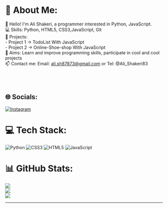# 💫 About Me:
👋 Hello! I'm Ali Shakeri, a programmer interested in Python, JavaScript.<br>💻 Skills: Python, HTML5, CSS3,JavaScript, Git<br>📂 Projects: <br>- Project 1 -> TodoList With JavaScript<br>- Project 2 -> Online-Shoe-shop With JavaScript<br>🎯 Aims: Learn and improve programming skills, participate in cool and cool projects<br>📫 Contact me:  Email: ali.sh87873@gmail.com  or  Tel: @Ali_Shakeri83<br><br><br><br>


## 🌐 Socials:
[![Instagram](https://img.shields.io/badge/Instagram-%23E4405F.svg?logo=Instagram&logoColor=white)](https://instagram.com/_alish83_) 

# 💻 Tech Stack:
![Python](https://img.shields.io/badge/python-3670A0?style=for-the-badge&logo=python&logoColor=ffdd54) ![CSS3](https://img.shields.io/badge/css3-%231572B6.svg?style=for-the-badge&logo=css3&logoColor=white) ![HTML5](https://img.shields.io/badge/html5-%23E34F26.svg?style=for-the-badge&logo=html5&logoColor=white) ![JavaScript](https://img.shields.io/badge/javascript-%23323330.svg?style=for-the-badge&logo=javascript&logoColor=%23F7DF1E)
# 📊 GitHub Stats:
![](https://github-readme-stats.vercel.app/api?username=AliShakeri83&theme=dark&hide_border=false&include_all_commits=true&count_private=true)<br/>
![](https://github-readme-streak-stats.herokuapp.com/?user=AliShakeri83&theme=dark&hide_border=false)<br/>
![](https://github-readme-stats.vercel.app/api/top-langs/?username=AliShakeri83&theme=dark&hide_border=false&include_all_commits=true&count_private=true&layout=compac)

---

<!-- Proudly created with GPRM ( https://gprm.itsvg.in ) -->
